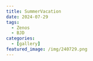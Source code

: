 ```yaml
---
title: SummerVacation
date: 2024-07-29
tags:
  - Zenos
  - BJD
categories:
  - [gallery]
featured_image: /img/240729.png
---
```

